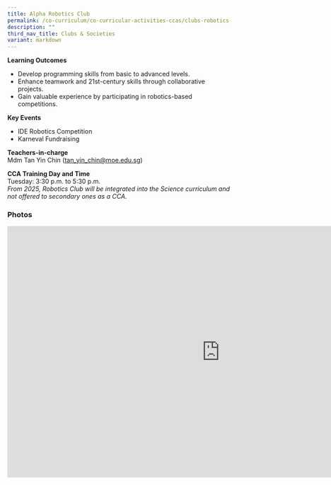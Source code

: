 ```yaml
---
title: Alpha Robotics Club
permalink: /co-curriculum/co-curricular-activities-ccas/clubs-robotics-club/
description: ""
third_nav_title: Clubs & Societies
variant: markdown
---
```

**Learning Outcomes**

*   Develop programming skills from basic to advanced levels.  
*   Enhance teamwork and 21st-century skills through collaborative projects.    
*   Gain valuable experience by participating in robotics-based competitions.
    

**Key Events**

*   IDE Robotics Competition
*   Karneval Fundraising

**Teachers-in-charge**  
Mdm Tan Yin Chin&nbsp;([tan\_yin\_chin@moe.edu.sg](mailto:tan_yin_chin@moe.edu.sg))  

**CCA Training Day and Time**  
Tuesday: 3:30 p.m. to 5:30 p.m.  
*From 2025, Robotics Club will be integrated into the Science curriculum and not offered to secondary ones as a CCA.*

### Photos

<iframe src="https://docs.google.com/presentation/d/e/2PACX-1vSmZqFMsnRqz60JHvx-Rmvy_zkWGnJdonMC3ZT_oQ5qPqIIhlHVnOz5lc6XVojXsF8ODEZ0sMoJNrRK/embed?start=false&amp;loop=false&amp;delayms=3000" frameborder="0" width="960" height="569" allowfullscreen="true"></iframe>